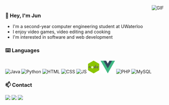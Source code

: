 <img alt="GIF" align="right" height="320px" src="https://github.com/YJunZheng/YJunZheng/blob/master/assets/gifs/spongebob.gif"/>

### 👋 Hey, I'm Jun
- I'm a second-year computer engineering student at UWaterloo
- I enjoy video games, video editing and cooking
- I'm interested in software and web development

### ⌨️ Languages 
<div>
  <img title="Java" alt="Java" src="https://github.com/YJunZheng/YJunZheng/blob/master/assets/icons/java.png" height="40px">
  <img title="Python" alt="Python" src="https://github.com/YJunZheng/YJunZheng/blob/master/assets/icons/python.png" height="40px">
  <img title="HTML" alt="HTML" src="https://github.com/YJunZheng/YJunZheng/blob/master/assets/icons/HTML.png" height="40px">
  <img title="CSS" alt="CSS" src="https://github.com/YJunZheng/YJunZheng/blob/master/assets/icons/CSS.png" height="40px">
  <img title="JS" alt="JS" src="https://github.com/YJunZheng/YJunZheng/blob/master/assets/icons/JS.png" height="40px">
  <img title="NodeJS" alt="NodeJS" src="https://github.com/YJunZheng/YJunZheng/blob/master/assets/icons/node.png" height="40px">
  <img title="VueJS" alt="VueJS" src="https://github.com/YJunZheng/YJunZheng/blob/master/assets/icons/vue.png" height="40px">
  <img title="PHP" alt="PHP" src="https://github.com/YJunZheng/YJunZheng/blob/master/assets/icons/PHP.png" height="40px">
  <img title="MySQL" alt="MySQL" src="https://github.com/YJunZheng/YJunZheng/blob/master/assets/icons/MySQL.png" height="40px">
</div>

### 📫 Contact

<a href="https://junzheng.me" target="_blank"><img src="https://img.shields.io/badge/-My%20Website-red?logo=Internet%20Explorer&logoColor=white"></a> <a href="mailto:Jun.Zheng@UWaterloo.ca" target="_blank"><img src="https://img.shields.io/badge/-Jun.Zheng@UWaterloo.ca-yellow?logo=Minutemailer&logoColor=white"></a> <a href="https://www.linkedin.com/in/jun-zheng-1666341a9/" target="_blank"> <img src="https://img.shields.io/badge/-Jun_Zheng-blue?logo=Linkedin&logoColor=white"></a>
